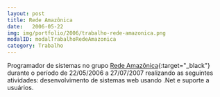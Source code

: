 ```yaml
---
layout: post
title: Rede Amazônica
date:   2006-05-22
img: img/portfolio/2006/trabalho-rede-amazonica.png
modalID: modalTrabalhoRedeAmazonica
category: Trabalho
---
```

Programador de sistemas no grupo [Rede Amazônica][rede-amazonica]{:target="_black"} durante o período de 22/05/2006 a 27/07/2007 realizando as seguintes atividades: desenvolvimento de sistemas web usando .Net e suporte a usuários.

[rede-amazonica]: http://redeglobo.globo.com/redeamazonica/